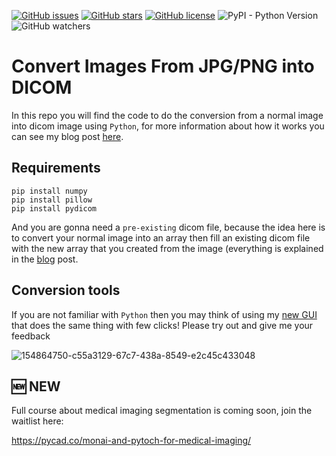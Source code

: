 [![GitHub issues](https://img.shields.io/github/issues/amine0110/convert-images-from-jpr-or-png-into-dicom)](https://github.com/amine0110/convert-images-from-jpr-or-png-into-dicom/issues) [![GitHub stars](https://img.shields.io/github/stars/amine0110/convert-images-from-jpr-or-png-into-dicom)](https://github.com/amine0110/convert-images-from-jpr-or-png-into-dicom/stargazers) [![GitHub license](https://img.shields.io/github/license/amine0110/convert-images-from-jpr-or-png-into-dicom)](https://github.com/amine0110/convert-images-from-jpr-or-png-into-dicom) ![PyPI - Python Version](https://img.shields.io/pypi/pyversions/pydicom) ![GitHub watchers](https://img.shields.io/github/watchers/amine0110/convert-images-from-jpr-or-png-into-dicom?style=social)

# Convert Images From JPG/PNG into DICOM

In this repo you will find the code to do the conversion from a normal image into dicom image using `Python`, for more information about how it works you can see my blog post [here](https://pycad.co/convert-jpg-or-png-images-into-dicom/).

## Requirements

```
pip install numpy
pip install pillow
pip install pydicom
```

And you are gonna need a `pre-existing` dicom file, because the idea here is to convert your normal image into an array then fill an existing dicom file with the new array that you created from the image (everything is explained in the [blog](https://pycad.co/convert-jpg-or-png-images-into-dicom/) post.

## Conversion tools

If you are not familiar with `Python` then you may think of using my [new GUI](https://pycad.co/convert-jpg-or-png-images-into-dicom/) that does the same thing with few clicks! Please try out and give me your feedback

![154864750-c55a3129-67c7-438a-8549-e2c45c433048](https://user-images.githubusercontent.com/37108394/156254463-5a8017e6-32e3-4130-8e2b-7babbb2edd7f.png)

## 🆕 NEW

Full course about medical imaging segmentation is coming soon, join the waitlist here:

https://pycad.co/monai-and-pytoch-for-medical-imaging/
